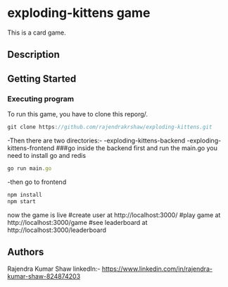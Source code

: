 # exploding-kittens game

This is a card game.
## Description

## Getting Started

### Executing program

To run this game, you have to clone this reporg/.

```javascript
git clone https://github.com/rajendrakrshaw/exploding-kittens.git
```
-Then there are two directories:- 
-exploding-kittens-backend
-exploding-kittens-frontend
###go inside the backend first and run the main.go
you need to install go and redis
```javascript
go run main.go
```
-then go to frontend

```javascript
npm install
npm start
```
now the game is live
#create user at http://localhost:3000/
#play game at http://localhost:3000/game 
#see leaderboard at http://localhost:3000/leaderboard

## Authors

Rajendra Kumar Shaw
linkedIn:- https://www.linkedin.com/in/rajendra-kumar-shaw-824874203


